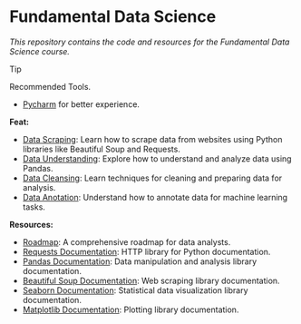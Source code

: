 # Fundamental Data Science
*This repository contains the code and resources for the Fundamental Data Science course.*

> [!TIP]
> Recommended Tools.
> - [Pycharm](https://www.jetbrains.com/pycharm/) for better experience.


**Feat:**
- [Data Scraping](https://github.com/ekovegeance/fds-digitalent/blob/main/data-scraping.ipynb): Learn how to scrape data from websites using Python libraries like Beautiful Soup and Requests.
- [Data Understanding](https://github.com/ekovegeance/fds-digitalent/blob/main/data-understanding.ipynb): Explore how to understand and analyze data using Pandas.
- [Data Cleansing](https://github.com/ekovegeance/fds-digitalent/blob/main/data-cleansing.ipynb): Learn techniques for cleaning and preparing data for analysis.
- [Data Anotation](https://github.com/ekovegeance/fds-digitalent/blob/main/data-annotation.ipynb): Understand how to annotate data for machine learning tasks.

**Resources:**
- [Roadmap](https://roadmap.sh/data-analyst): A comprehensive roadmap for data analysts.
- [Requests Documentation](https://docs.python-requests.org/en/latest/): HTTP library for Python documentation.
- [Pandas Documentation](https://pandas.pydata.org/docs/): Data manipulation and analysis library documentation.
- [Beautiful Soup Documentation](https://www.crummy.com/software/BeautifulSoup/bs4/doc/): Web scraping library documentation.
- [Seaborn Documentation](https://seaborn.pydata.org/): Statistical data visualization library documentation.
- [Matplotlib Documentation](https://matplotlib.org/stable/contents.html): Plotting library documentation.
